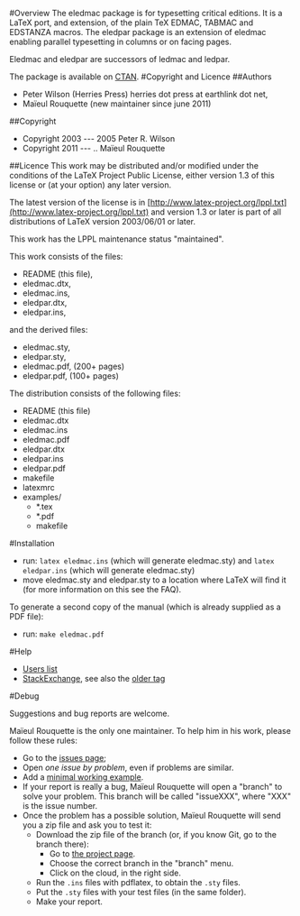#Overview
The eledmac package is for typesetting critical editions. It is a LaTeX port, and extension, of the plain TeX EDMAC, TABMAC and EDSTANZA macros. The eledpar package is an extension of eledmac enabling parallel typesetting in columns or on facing pages.

Eledmac and eledpar are successors of ledmac and ledpar.

The package is available on [CTAN](http://www.ctan.org/pkg/eledmac).
#Copyright and Licence
##Authors
- Peter Wilson (Herries Press) herries dot press at earthlink dot net,
- Maïeul Rouquette (new maintainer since june 2011)

##Copyright
- Copyright 2003 --- 2005 Peter R. Wilson
- Copyright 2011 --- .. Maïeul Rouquette

##Licence
This work may be distributed and/or modified under the conditions of the LaTeX Project Public License, either version 1.3 of this license or (at your option) any later version.

The latest version of the license is in [http://www.latex-project.org/lppl.txt](http://www.latex-project.org/lppl.txt) and version 1.3 or later is part of all distributions of LaTeX version 2003/06/01 or later.

This work has the LPPL maintenance status "maintained".

This work consists of the files:

- README (this file),
- eledmac.dtx,
- eledmac.ins,
- eledpar.dtx,
- eledpar.ins,

and the derived files:

- eledmac.sty,
- eledpar.sty,
- eledmac.pdf,  (200+ pages)
- eledpar.pdf,  (100+ pages)


The distribution consists of the following files:

- README (this file)
- eledmac.dtx
- eledmac.ins
- eledmac.pdf
- eledpar.dtx
- eledpar.ins
- eledpar.pdf
- makefile
- latexmrc
- examples/
	- *.tex
	- *.pdf
	- makefile

#Installation

- run: `latex eledmac.ins` (which will generate eledmac.sty) and `latex eledpar.ins` (which will generate eledmac.sty)
- move eledmac.sty and eledpar.sty to a location where LaTeX will find it (for more information on this see the FAQ).

To generate a second copy of the manual (which is already supplied as a PDF file):

- run: `make eledmac.pdf`

#Help

- [Users list](http://geekographie.maieul.net/146)
- [StackExchange](https://tex.stackexchange.com/questions/tagged/eledmac), see also the [older tag](https://tex.stackexchange.com/questions/tagged/eledmac)

#Debug

Suggestions and bug reports are welcome.

Maïeul Rouquette is the only one maintainer. To help him in his work, please follow these rules:

- Go to the [issues page](https://github.com/maieul/ledmac/issues);
- Open *one issue by problem*, even if problems are similar.
- Add a [minimal working example](http://www.tex.ac.uk/cgi-bin/texfaq2html?label=minxampl).
- If your report is really a bug, Maïeul Rouquette will open a "branch" to solve your problem. This branch will be called "issueXXX", where "XXX" is the issue number.
- Once the problem has a possible solution, Maïeul Rouquette will send you a zip file and ask you to test it:
	- Download the zip file of the branch (or, if you know Git, go to the branch there):
		- Go to [the project page](https://github.com/maieul/ledmac/).
		- Choose the correct branch in the "branch" menu.
		- Click on the cloud, in the right side.
	- Run the `.ins` files with pdflatex, to obtain the `.sty` files.
	- Put the `.sty` files with your test files (in the same folder).
	- Make your report.






